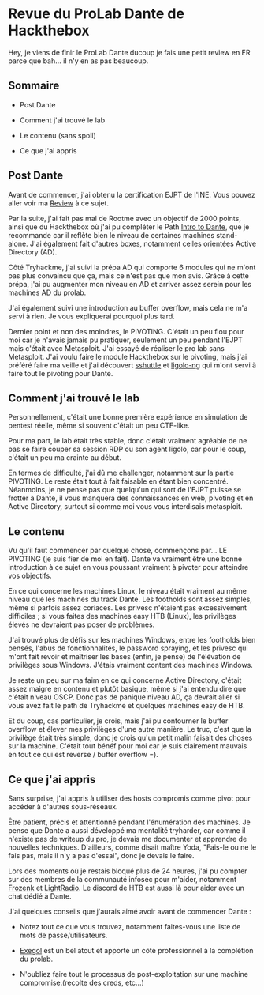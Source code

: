 
# Revue du ProLab Dante de Hackthebox

Hey, je viens de finir le ProLab Dante ducoup je fais une petit review en FR parce que bah... il n'y en as pas beaucoup. 


## Sommaire 

- Post Dante 

- Comment j'ai trouvé le lab 

- Le contenu (sans spoil)

- Ce que j'ai appris 







## Post Dante

Avant de commencer, j'ai obtenu la certification EJPT de l'INE. Vous pouvez aller voir ma [Review](https://github.com/leandreonizuka/eJPTv2_reviewFR) à ce sujet.

Par la suite, j'ai fait pas mal de Rootme avec un objectif de 2000 points, ainsi que du Hackthebox où j'ai pu compléter le Path [Intro to Dante](https://app.hackthebox.com/tracks/Intro-to-Dante), que je recommande car il reflète bien le niveau de certaines machines stand-alone. J'ai également fait d'autres boxes, notamment celles orientées Active Directory (AD).

Côté Tryhackme, j'ai suivi la prépa AD qui comporte 6 modules qui ne m'ont pas plus convaincu que ça, mais ce n'est pas que mon avis. Grâce à cette prépa, j'ai pu augmenter mon niveau en AD et arriver assez serein pour les machines AD du prolab.

J'ai également suivi une introduction au buffer overflow, mais cela ne m'a servi à rien. Je vous expliquerai pourquoi plus tard.

Dernier point et non des moindres, le PIVOTING. C'était un peu flou pour moi car je n'avais jamais pu pratiquer, seulement un peu pendant l'EJPT mais c'était avec Metasploit. J'ai essayé de réaliser le pro lab sans Metasploit. J'ai voulu faire le module Hackthebox sur le pivoting, mais j'ai préféré faire ma veille et j'ai découvert [sshuttle](https://github.com/sshuttle/sshuttle) et [ligolo-ng](https://github.com/nicocha30/ligolo-ng) qui m'ont servi à faire tout le pivoting pour Dante.

## Comment j'ai trouvé le lab

Personnellement, c'était une bonne première expérience en simulation de pentest réelle, même si souvent c'était un peu CTF-like.

Pour ma part, le lab était très stable, donc c'était vraiment agréable de ne pas se faire couper sa session RDP ou son agent ligolo, car pour le coup, c'était un peu ma crainte au début.

En termes de difficulté, j'ai dû me challenger, notamment sur la partie PIVOTING. Le reste était tout à fait faisable en étant bien concentré. Néanmoins, je ne pense pas que quelqu'un qui sort de l'EJPT puisse se frotter à Dante, il vous manquera des connaissances en web, pivoting et en Active Directory, surtout si comme moi vous vous interdisais metasploit. 

## Le contenu

Vu qu'il faut commencer par quelque chose, commençons par... LE PIVOTING (je suis fier de moi en fait). Dante va vraiment être une bonne introduction à ce sujet en vous poussant vraiment à pivoter pour atteindre vos objectifs.

En ce qui concerne les machines Linux, le niveau était vraiment au même niveau que les machines du track Dante. Les footholds sont assez simples, même si parfois assez coriaces. Les privesc n'étaient pas excessivement difficiles ; si vous faites des machines easy HTB (Linux), les privilèges élevés ne devraient pas poser de problèmes.

J'ai trouvé plus de défis sur les machines Windows, entre les footholds bien pensés, l'abus de fonctionnalités, le password spraying, et les privesc qui m'ont fait revoir et maîtriser les bases (enfin, je pense) de l'élévation de privilèges sous Windows. J'étais vraiment content des machines Windows.

Je reste un peu sur ma faim en ce qui concerne Active Directory, c'était assez maigre en contenu et plutôt basique, même si j'ai entendu dire que c'était niveau OSCP. Donc pas de panique niveau AD, ça devrait aller si vous avez fait le path de Tryhackme et quelques machines easy de HTB.

Et du coup, cas particulier, je crois, mais j'ai pu contourner le buffer overflow et élever mes privilèges d'une autre manière. Le truc, c'est que la privilège était très simple, donc je crois qu'un petit malin faisait des choses sur la machine. C'était tout bénéf pour moi car je suis clairement mauvais en tout ce qui est reverse / buffer overflow =).

## Ce que j'ai appris 

Sans surprise, j'ai appris à utiliser des hosts compromis comme pivot pour accéder à d'autres sous-réseaux.

Être patient, précis et attentionné pendant l'énumération des machines. Je pense que Dante a aussi développé ma mentalité tryharder, car comme il n'existe pas de writeup du pro, je devais me documenter et apprendre de nouvelles techniques. D'ailleurs, comme disait maître Yoda, "Fais-le ou ne le fais pas, mais il n'y a pas d'essai", donc je devais le faire.

Lors des moments où je restais bloqué plus de 24 heures, j'ai pu compter sur des membres de la communauté infosec pour m'aider, notamment [Frozenk](https://www.youtube.com/@FrozenKwa) et [LightRadio](https://twitter.com/LightRadi0). Le discord de HTB est aussi là pour aider avec un chat dédié à Dante.

J'ai quelques conseils que j'aurais aimé avoir avant de commencer Dante :

- Notez tout ce que vous trouvez, notamment faites-vous une liste de mots de passe/utilisateurs.

- [Exegol](https://exegol.readthedocs.io/en/latest/index.html) est un bel atout et apporte un côté professionnel à la complétion du prolab.

- N'oubliez faire tout le processus de post-exploitation sur une machine compromise.(recolte des creds, etc...)
